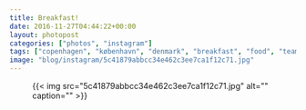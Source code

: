 ```yaml
---
title: Breakfast!
date: 2016-11-27T04:44:22+00:00
layout: photopost
categories: ["photos", "instagram"]
tags: ["copenhagen", "københavn", "denmark", "breakfast", "food", "teamwork", "eggs", "bacon", "croussants", "croussantsfromacan", "whoknew?"]
image: "blog/instagram/5c41879abbcc34e462c3ee7ca1f12c71.jpg"
---
```


<figure class="photo photo--square">
  {{< img src="5c41879abbcc34e462c3ee7ca1f12c71.jpg" alt="" caption="" >}}

</figure>


